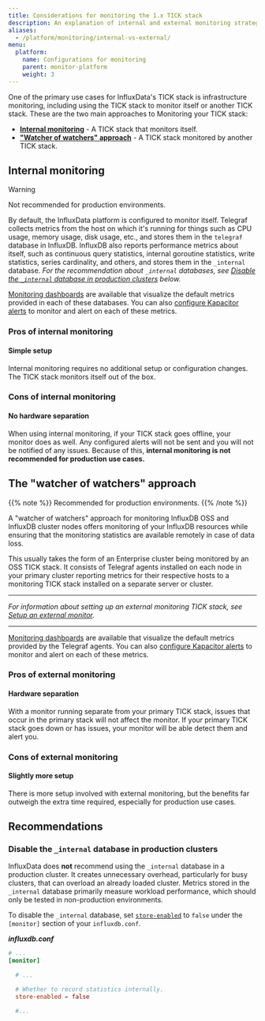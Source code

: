 ```yaml
---
title: Considerations for monitoring the 1.x TICK stack
description: An explanation of internal and external monitoring strategies for your Enterprise or OSS TICK stack with the pros and cons of each.
aliases:
  - /platform/monitoring/internal-vs-external/
menu:
  platform:
    name: Configurations for monitoring
    parent: monitor-platform
    weight: 3
---
```


One of the primary use cases for InfluxData's TICK stack is infrastructure monitoring,
including using the TICK stack to monitor itself or another TICK stack.
These are the two main approaches to Monitoring your TICK stack:

- **[Internal monitoring](#internal-monitoring)** - A TICK stack that monitors itself.
- **["Watcher of watchers" approach](#the-watcher-of-watchers-approach)** - A TICK stack monitored by another TICK stack.

## Internal monitoring

> [!Warning]
> Not recommended for production environments.

By default, the InfluxData platform is configured to monitor itself.
Telegraf collects metrics from the host on which it's running for things such as
CPU usage, memory usage, disk usage, etc., and stores them in the `telegraf` database in InfluxDB.
InfluxDB also reports performance metrics about itself, such as continuous query statistics,
internal goroutine statistics, write statistics, series cardinality, and others,
and stores them in the `_internal` database.
_For the recommendation about `_internal` databases, see [Disable the `_internal` database in production clusters](#disable-the-internal-database-in-production-clusters) below._

[Monitoring dashboards](/platform/monitoring/influxdata-platform/monitoring-dashboards/) are available
that visualize the default metrics provided in each of these databases.
You can also [configure Kapacitor alerts](/kapacitor/v1/working/alerts/)
to monitor and alert on each of these metrics.

### Pros of internal monitoring

#### Simple setup
Internal monitoring requires no additional setup or configuration changes.
The TICK stack monitors itself out of the box.

### Cons of internal monitoring

#### No hardware separation

When using internal monitoring, if your TICK stack goes offline, your monitor does as well.
Any configured alerts will not be sent and you will not be notified of any issues.
Because of this, **internal monitoring is not recommended for production use cases.**

## The "watcher of watchers" approach

{{% note %}}
Recommended for production environments.
{{% /note %}}

A "watcher of watchers" approach for monitoring InfluxDB OSS and InfluxDB cluster
nodes offers monitoring of your InfluxDB resources while ensuring that the monitoring
statistics are available remotely in case of data loss.

This usually takes the form of an Enterprise cluster being monitored by an OSS TICK stack.
It consists of Telegraf agents installed on each node in your primary cluster
reporting metrics for their respective hosts to a monitoring TICK stack installed
on a separate server or cluster.

---

_For information about setting up an external monitoring TICK stack, see [Setup an external monitor](/platform/monitoring/external-monitor-setup)._

---

[Monitoring dashboards](/platform/monitoring/influxdata-platform/monitoring-dashboards) are available
that visualize the default metrics provided by the Telegraf agents.
You can also [configure Kapacitor alerts](/kapacitor/v1/working/alerts/)
to monitor and alert on each of these metrics.

### Pros of external monitoring

#### Hardware separation

With a monitor running separate from your primary TICK stack, issues that occur in the primary stack will not affect the monitor.
If your primary TICK stack goes down or has issues, your monitor will be able detect them and alert you.

### Cons of external monitoring

#### Slightly more setup

There is more setup involved with external monitoring, but the benefits far
outweigh the extra time required, especially for production use cases.

## Recommendations

### Disable the `_internal` database in production clusters
InfluxData does **not** recommend using the `_internal` database in a production cluster.
It creates unnecessary overhead, particularly for busy clusters, that can overload an already loaded cluster.
Metrics stored in the `_internal` database primarily measure workload performance,
which should only be tested in non-production environments.

To disable the `_internal` database, set [`store-enabled`](/influxdb/v1/administration/config/#monitoring-settings-monitor)
to `false` under the `[monitor]` section of your `influxdb.conf`.

_**influxdb.conf**_
```toml
# ...
[monitor]

  # ...

  # Whether to record statistics internally.
  store-enabled = false

  #...
```
